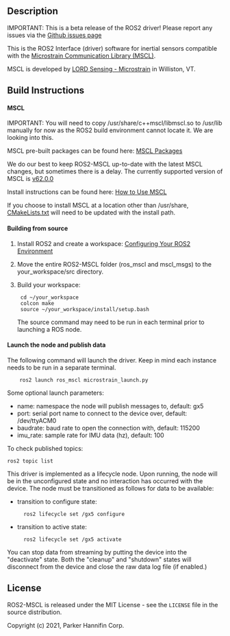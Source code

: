 ## Description

IMPORTANT:  This is a beta release of the ROS2 driver!  Please report any issues via the [Github issues page](https://github.com/LORD-MicroStrain/ROS2_MSCL/issues)


This is the ROS2 Interface (driver) software for inertial sensors compatible with the [Microstrain Communication Library (MSCL)](https://github.com/LORD-MicroStrain/MSCL).

MSCL is developed by [LORD Sensing - Microstrain](http://microstrain.com) in Williston, VT. 


## Build Instructions

#### MSCL

IMPORTANT: You will need to copy /usr/share/c++mscl/libmscl.so to /usr/lib manually for now as the ROS2 build environment cannot locate it.  We are looking into this.

MSCL pre-built packages can be found here: [MSCL Packages](https://github.com/LORD-MicroStrain/MSCL/releases/tag/v62.0.0)

We do our best to keep ROS2-MSCL up-to-date with the latest MSCL changes, but sometimes there is a delay. The currently supported version of MSCL is [v62.0.0](https://github.com/LORD-MicroStrain/MSCL/releases/tag/v62.0.0)

Install instructions can be found here: [How to Use MSCL](https://github.com/LORD-MicroStrain/MSCL/blob/master/HowToUseMSCL.md#linux)

If you choose to install MSCL at a location other than /usr/share, [CMakeLists.txt](https://github.com/LORD-MicroStrain/ROS2-MSCL/blob/master/CMakeLists.txt) will need to be updated with the install path.

#### Building from source
1. Install ROS2 and create a workspace: [Configuring Your ROS2 Environment](https://docs.ros.org/en/foxy/Tutorials/Configuring-ROS2-Environment.html)

2. Move the entire ROS2-MSCL folder (ros_mscl and mscl_msgs) to the your_workspace/src directory.

3. Build your workspace:
        
        cd ~/your_workspace
        colcon make
        source ~/your_workspace/install/setup.bash
   The source command may need to be run in each terminal prior to launching a ROS node.

#### Launch the node and publish data
The following command will launch the driver. Keep in mind each instance needs to be run in a separate terminal.
            
        ros2 launch ros_mscl microstrain_launch.py

Some optional launch parameters:
- name: namespace the node will publish messages to, default: gx5
- port: serial port name to connect to the device over, default: /dev/ttyACM0
- baudrate: baud rate to open the connection with, default: 115200
- imu_rate: sample rate for IMU data (hz), default: 100
    
To check published topics:
        
    ros2 topic list

This driver is implemented as a lifecycle node.  Upon running, the node will be in the unconfigured state and no interaction has occurred with the device.  The node must be transitioned as follows for data to be available:

- transition to configure state: 

        ros2 lifecycle set /gx5 configure

- transition to active state: 

        ros2 lifecycle set /gx5 activate

You can stop data from streaming by putting the device into the "deactivate" state.  Both the "cleanup" and "shutdown" states will disconnect from the device and close the raw data log file (if enabled.)


## License
ROS2-MSCL is released under the MIT License - see the `LICENSE` file in the source distribution.

Copyright (c)  2021, Parker Hannifin Corp.


